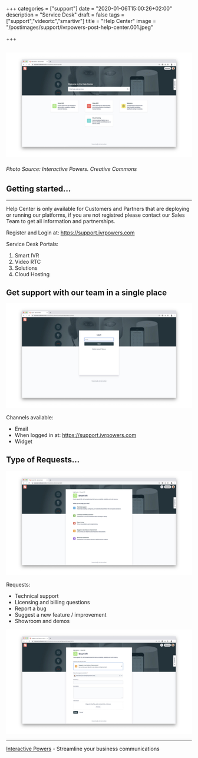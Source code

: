 +++
categories = ["support"]
date = "2020-01-06T15:00:26+02:00"
description = "Service Desk"
draft = false
tags = ["support","videortc","smartivr"]
title = "Help Center"
image = "/postimages/support/ivrpowers-post-help-center.001.jpeg"

+++

![Help Desk](/postimages/support/ivrpowers-post-help-center.001.jpeg)
------------
###### Photo Source: Interactive Powers. Creative Commons

##	Getting started...
---

Help Center is only available for Customers and Partners that are deploying or running our platforms, if you are not registred please contact our Sales Team to get all information and partnerships. 

Register and Login at: https://support.ivrpowers.com

Service Desk Portals:

1. Smart IVR
2. Video RTC
3. Solutions
4. Cloud Hosting

##	Get support with our team in a single place

![Help Desk](/postimages/support/ivrpowers-post-help-center.002.jpeg)

Channels available:

* Email
* When logged in at: https://support.ivrpowers.com 
* Widget 

##	Type of Requests...

![Help Desk](/postimages/support/ivrpowers-post-help-center.003.jpeg)

Requests:

* Technical support
* Licensing and billing questions
* Report a bug
* Suggest a new feature / improvement
* Showroom and demos

![Help Desk](/postimages/support/ivrpowers-post-help-center.004.jpeg)


---
[Interactive Powers](http://www.ivrpowers.com/) - Streamline your business communications

